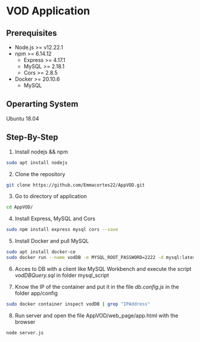 # VOD Application  
## **Prerequisites**
- Node.js >= v12.22.1
- npm >= 6.14.12
    - Express >= 4.17.1
    - MySQL >= 2.18.1
    - Cors >= 2.8.5
- Docker >= 20.10.6
    - MySQL

## **Operarting System**
Ubuntu 18.04


## **Step-By-Step**
1. Install nodejs && npm
```bash
sudo apt install nodejs
```
2. Clone the repository
```bash
git clone https://github.com/Emmacortes22/AppVOD.git
```
3. Go to directory of application
```bash
cd AppVOD/
```
4. Install Express, MySQL and Cors 
```bash
sudo npm install express mysql cors --save 
```
5. Install Docker and pull MySQL
```bash
sudo apt install docker-ce
sudo docker run --name vodDB -e MYSQL_ROOT_PASSWORD=2222 -d mysql:latest
```
6. Acces to DB with a client like MySQL Workbench and execute the script *vodDBQuery.sql* in folder mysql_script

7. Know the IP of the container and put it in the file *db.config.js* in the folder app/config
```bash
sudo docker container inspect vodDB | grep "IPAddress"
```
8. Run server and open the file AppVOD/web_page/app.html with the browser
```bash
node server.js
```